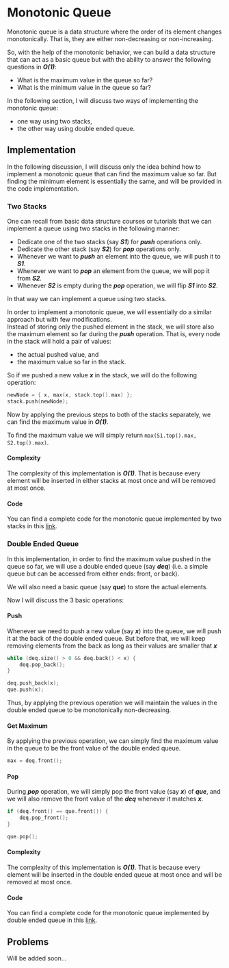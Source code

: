 # Monotonic Queue

Monotonic queue is a data structure where the order of its element changes monotonically. That is, they are either non-decreasing or non-increasing.

So, with the help of the monotonic behavior, we can build a data structure that can act as a basic queue but with the ability to answer the following questions in **_O(1)_**:
- What is the maximum value in the queue so far?
- What is the minimum value in the queue so far?

In the following section, I will discuss two ways of implementing the monotonic queue:
- one way using two stacks,
- the other way using double ended queue.

## Implementation
In the following discussion, I will discuss only the idea behind how to implement a monotonic queue that can find the maximum value so far.
But finding the minimum element is essentially the same, and will be provided in the code implementation.

### Two Stacks
One can recall from basic data structure courses or tutorials that we can implement a queue using two stacks in the following manner:
- Dedicate one of the two stacks (say **_S1_**) for **_push_** operations only.
- Dedicate the other stack (say **_S2_**) for **_pop_** operations only.
- Whenever we want to **_push_** an element into the queue, we will push it to **_S1_**.
- Whenever we want to **_pop_** an element from the queue, we will pop it from **_S2_**.
- Whenever **_S2_** is empty during the **_pop_** operation, we will flip **_S1_** into **_S2_**.

In that way we can implement a queue using two stacks.

In order to implement a monotonic queue, we will essentially do a similar approach but with few modifications.<br>
Instead of storing only the pushed element in the stack, we will store also the maximum element so far during the **_push_** operation.
That is, every node in the stack will hold a pair of values:
- the actual pushed value, and
- the maximum value so far in the stack.

So if we pushed a new value **_x_** in the stack, we will do the following operation:
```C++
newNode = { x, max(x, stack.top().max) };
stack.push(newNode);
```
Now by applying the previous steps to both of the stacks separately, we can find the maximum value in **_O(1)_**.

To find the maximum value we will simply return `max(S1.top().max, S2.top().max)`.

#### Complexity
The complexity of this implementation is **_O(1)_**.
That is because every element will be inserted in either stacks at most once and will be removed at most once.

#### Code
You can find a complete code for the monotonic queue implemented by two stacks in this [link](https://github.com/OmarBazaraa/Competitive-Programming/blob/master/data_structures/monotonic_queue/monotonic_queue_using_stacks.cpp).

### Double Ended Queue
In this implementation, in order to find the maximum value pushed in the queue so far, we will use a double ended queue (say **_deq_**) (i.e. a simple queue but can be accessed from either ends: front, or back).

We will also need a basic queue (say **_que_**) to store the actual elements.

Now I will discuss the 3 basic operations:

#### Push
Whenever we need to push a new value (say **_x_**) into the queue, we will push it at the back of the double ended queue.
But before that, we will keep removing elements from the back as long as their values are smaller that **_x_**
```C++
while (deq.size() > 0 && deq.back() < x) {
	deq.pop_back();
}

deq.push_back(x);
que.push(x);
```
Thus, by applying the previous operation we will maintain the values in the double ended queue to be monotonically non-decreasing.

#### Get Maximum
By applying the previous operation, we can simply find the maximum value in the queue to be the front value of the double ended queue.

```C++
max = deq.front();
```

#### Pop
During **_pop_** operation, we will simply pop the front value (say **_x_**) of **_que_**, and we will also remove the front value of the **_deq_** whenever it matches **_x_**.

```C++
if (deq.front() == que.front()) {
	deq.pop_front();
}

que.pop();
```

#### Complexity
The complexity of this implementation is **_O(1)_**.
That is because every element will be inserted in the double ended queue at most once and will be removed at most once.

#### Code
You can find a complete code for the monotonic queue implemented by double ended queue in this [link](https://github.com/OmarBazaraa/Competitive-Programming/blob/master/data_structures/monotonic_queue/monotonic_queue.cpp).

## Problems
Will be added soon...
